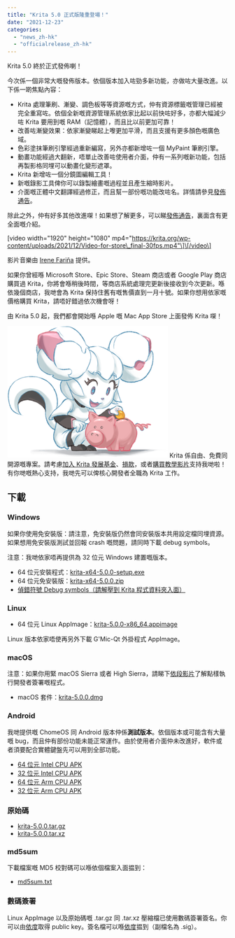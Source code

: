 ```yaml
---
title: "Krita 5.0 正式版隆重登場！"
date: "2021-12-23"
categories: 
  - "news_zh-hk"
  - "officialrelease_zh-hk"
---
```


Krita 5.0 終於正式發佈喇！

今次係一個非常大嘅發佈版本。依個版本加入咗勁多新功能，亦做咗大量改進。以下係一啲焦點內容：

- Krita 處理筆刷、漸變、調色板等等資源嘅方式，仲有資源標籤嘅管理已經被完全重寫咗。依個全新嘅資源管理系統依家比起以前快咗好多，亦都大幅減少咗 Krita 要用到嘅 RAM（記憶體），而且比以前更加可靠！
- 改善咗漸變效果：依家漸變睇起上嚟更加平滑，而且支援有更多顏色嘅廣色域。
- 色彩塗抹筆刷引擎經過重新編寫，另外亦都新增咗一個 MyPaint 筆刷引擎。
- 動畫功能經過大翻新，唔單止改善咗使用者介面，仲有一系列嘅新功能，包括再製影格同埋可以動畫化變形遮罩。
- Krita 新增咗一個分鏡圖編輯工具！
- 新嘅錄影工具俾你可以錄製繪畫嘅過程並且產生縮時影片。
- 介面嘅正體中文翻譯經過修正，而且幫一部份嘅功能改咗名。詳情請參見[發佈通告](https://krita.org/zh-hk/krita-5-0-release-notes_zh-hk/#trad-chinese-changes)。

除此之外，仲有好多其他改進㗎！如果想了解更多，可以睇[發佈通告](https://krita.org/zh-hk/krita-5-0-release-notes_zh-hk/)，裏面含有更全面嘅介紹。

\[video width="1920" height="1080" mp4="https://krita.org/wp-content/uploads/2021/12/Video-for-store\_final-30fps.mp4"\]\[/video\]

影片音樂由 [Irene Fariña](https://www.instagram.com/irerakmusic/) 提供。

如果你曾經喺 Microsoft Store、Epic Store、Steam 商店或者 Google Play 商店購買過 Krita，你將會喺稍後時間，等商店系統處理完更新後接收到今次更新。喺依幾個商店，我哋會為 Krita 保持住舊有嘅售價直到一月十號。如果你想用依家嘅價格購買 Krita，請唔好錯過依次機會呀！

由 Krita 5.0 起，我們都會開始喺 Apple 嘅 Mac App Store 上面發佈 Krita 㗎！

![](images/2021-11-16_kiki-piggy-bank_krita5.png) Krita 係自由、免費同開源嘅專案。請考慮[加入 Krita 發展基金](https://fund.krita.org/)、[損款](https://krita.org/en/support-us/donations/)，或者[購買教學影片](https://krita.org/en/shop/)支持我哋啦！有你哋嘅熱心支持，我哋先可以俾核心開發者全職為 Krita 工作。

## 下載

### Windows

如果你使用免安裝版：請注意，免安裝版仍然會同安裝版本共用設定檔同埋資源。如果想用免安裝版測試並回報 crash 嘅問題，請同時下載 debug symbols。

注意：我哋依家唔再提供為 32 位元 Windows 建置嘅版本。

- 64 位元安裝程式：[krita-x64-5.0.0-setup.exe](https://download.kde.org/stable/krita/5.0.0/krita-x64-5.0.0-setup.exe)
- 64 位元免安裝版：[krita-x64-5.0.0.zip](https://download.kde.org/stable/krita/5.0.0/krita-x64-5.0.0.zip)
- [偵錯符號 Debug symbols（請解壓到 Krita 程式資料夾入面）](https://download.kde.org/stable/krita/5.0.0/krita-x64-5.0.0-dbg.zip)

### Linux

- 64 位元 Linux AppImage：[krita-5.0.0-x86\_64.appimage](https://download.kde.org/stable/krita/5.0.0/krita-5.0.0-x86_64.appimage)

Linux 版本依家唔使再另外下載 G'Mic-Qt 外掛程式 AppImage。

### macOS

注意：如果你用緊 macOS Sierra 或者 High Sierra，請睇下[依段影片](https://www.youtube.com/watch?v=3py0kgq95Hk)了解點樣執行開發者簽署嘅程式。

- macOS 套件：[krita-5.0.0.dmg](https://download.kde.org/stable/krita/5.0.0/krita-5.0.0.dmg)

### Android

我哋提供嘅 ChomeOS 同 Android 版本仲係**測試版本**。依個版本或可能含有大量嘅 bug，而且仲有部份功能未能正常運作。由於使用者介面仲未改進好，軟件或者須要配合實體鍵盤先可以用到全部功能。

- [64 位元 Intel CPU APK](https://download.kde.org/stable/krita/5.0.0/krita-x86_64-5.0.0-release-signed.apk)
- [32 位元 Intel CPU APK](https://download.kde.org/stable/krita/5.0.0/krita-x86-5.0.0-release-signed.apk)
- [64 位元 Arm CPU APK](https://download.kde.org/stable/krita/5.0.0/krita-arm64-v8a-5.0.0-release-signed.apk)
- [32 位元 Arm CPU APK](https://download.kde.org/stable/krita/5.0.0/krita-armeabi-v7a-5.0.0-release-signed.apk)

### 原始碼

- [krita-5.0.0.tar.gz](https://download.kde.org/stable/krita/5.0.0/krita-5.0.0.tar.gz)
- [krita-5.0.0.tar.xz](https://download.kde.org/stable/krita/5.0.0/krita-5.0.0.tar.xz)

### md5sum

下載檔案嘅 MD5 校對碼可以喺依個檔案入面揾到：

- [md5sum.txt](https://download.kde.org/stable/krita/5.0.0/md5sum.txt)

### 數碼簽署

Linux AppImage 以及原始碼嘅 .tar.gz 同 .tar.xz 壓縮檔已使用數碼簽署簽名。你可以由[依度](https://files.kde.org/krita/4DA79EDA231C852B)取得 public key。簽名檔可以喺[依度](https://download.kde.org/stable/krita/5.0.0/)揾到（副檔名為 .sig）。
